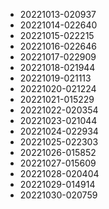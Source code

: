 
* 20221013-020937
* 20221014-022640
* 20221015-022215
* 20221016-022646
* 20221017-022909
* 20221018-021944
* 20221019-021113
* 20221020-021224
* 20221021-015229
* 20221022-020354
* 20221023-021044
* 20221024-022934
* 20221025-022303
* 20221026-015852
* 20221027-015609
* 20221028-020404
* 20221029-014914
* 20221030-020759
